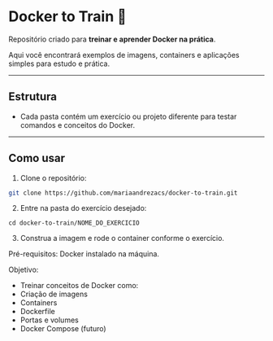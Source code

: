 # Docker to Train 🐳

Repositório criado para **treinar e aprender Docker na prática**.  

Aqui você encontrará exemplos de imagens, containers e aplicações simples para estudo e prática.

---

## Estrutura

- Cada pasta contém um exercício ou projeto diferente para testar comandos e conceitos do Docker.

---

## Como usar

1. Clone o repositório:
```bash
git clone https://github.com/mariaandrezacs/docker-to-train.git
```

2. Entre na pasta do exercício desejado:
```
cd docker-to-train/NOME_DO_EXERCICIO
```

3. Construa a imagem e rode o container conforme o exercício.


Pré-requisitos:
Docker instalado na máquina.

Objetivo:
  - Treinar conceitos de Docker como:
  - Criação de imagens
  - Containers
  - Dockerfile
  - Portas e volumes
  - Docker Compose (futuro)

